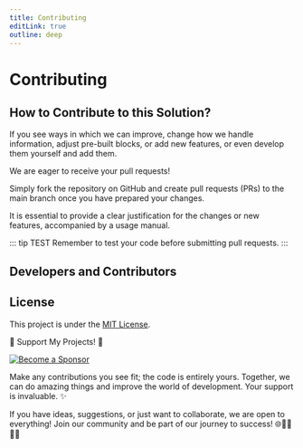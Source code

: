 ```yaml
---
title: Contributing
editLink: true
outline: deep
---
```


<script setup>
import { VPTeamMembers } from 'vitepress/theme'

const members = [
  {
    avatar: 'https://avatars.githubusercontent.com/u/91748598?v=4',
    name: 'Raúl Mauricio Uñate Castro',
    title: 'Creator',
    links: [
      { icon: 'github', link: 'https://github.com/rmunate'},
    ]
  },{
    avatar: 'https://avatars.githubusercontent.com/u/79948570?v=4',
    name: 'Carlos Giovanni Rodriguez',
    title: 'Developer',
    links: [
      { icon: 'github', link: 'https://github.com/Tutox0073'},
    ]
  },{
    avatar: 'https://avatars.githubusercontent.com/u/52323838?v=4',
    name: 'Wilmer A. Sanchez Saez',
    title: 'Developer',
    links: [
      { icon: 'github', link: 'https://github.com/wilmersaz'},
    ]
  },{
    avatar: 'https://avatars.githubusercontent.com/u/51100789?v=4',
    name: 'John Alejandro Diaz Pinilla',
    title: 'Developer',
    links: [
      { icon: 'github', link: 'https://github.com/alejandrodiazpinilla'},
    ]
  },{
    avatar: 'https://avatars.githubusercontent.com/u/52427080?v=4',
    name: 'Jorge Hernan Castañeda',
    title: 'Developer',
    links: [
      { icon: 'github', link: 'https://github.com/jhcastaneda'},
    ]
  },{
    avatar: 'https://avatars.githubusercontent.com/u/37521274?v=4',
    name: 'Sebastian Arévalo',
    title: 'Developer',
    links: [
      { icon: 'github', link: 'https://github.com/mcalgo'},
    ]
  }
]
</script>

# Contributing

## How to Contribute to this Solution?

If you see ways in which we can improve, change how we handle information, adjust pre-built blocks, or add new features, or even develop them yourself and add them.

We are eager to receive your pull requests!

Simply fork the repository on GitHub and create pull requests (PRs) to the main branch once you have prepared your changes.

It is essential to provide a clear justification for the changes or new features, accompanied by a usage manual.

::: tip TEST
Remember to test your code before submitting pull requests.
:::

## Developers and Contributors

<VPTeamMembers size="small" :members="members" />

## License
This project is under the [MIT License](https://choosealicense.com/licenses/mit/).

🌟 Support My Projects! 🚀

[![Become a Sponsor](https://img.shields.io/badge/-Become%20a%20Sponsor-blue?style=for-the-badge&logo=github)](https://github.com/sponsors/rmunate)

Make any contributions you see fit; the code is entirely yours. Together, we can do amazing things and improve the world of development. Your support is invaluable. ✨

If you have ideas, suggestions, or just want to collaborate, we are open to everything! Join our community and be part of our journey to success! 🌐👩‍💻👨‍💻
